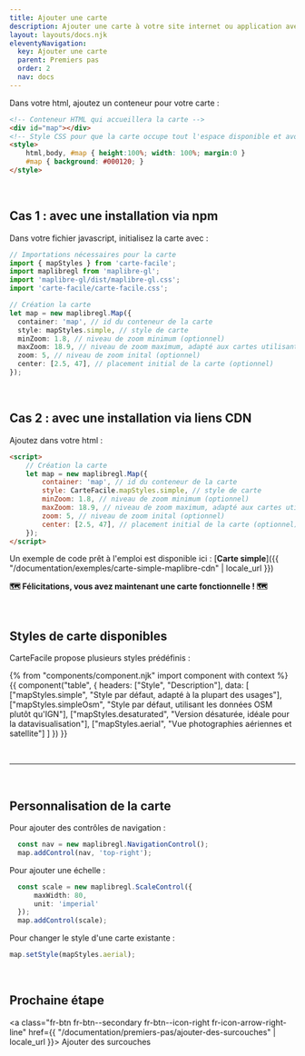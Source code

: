 ```yaml
---
title: Ajouter une carte
description: Ajouter une carte à votre site internet ou application avec Carte Facile.
layout: layouts/docs.njk
eleventyNavigation:
  key: Ajouter une carte
  parent: Premiers pas
  order: 2
  nav: docs 
---
```


Dans votre html, ajoutez un conteneur pour votre carte :

```html
<!-- Conteneur HTML qui accueillera la carte -->
<div id="map"></div>
<!-- Style CSS pour que la carte occupe tout l'espace disponible et avoir une couleur de fond. -->
<style>
    html,body, #map { height:100%; width: 100%; margin:0 }
    #map { background: #000120; }
</style>
```

<br>

## Cas 1 : avec une installation via npm

Dans votre fichier javascript, initialisez la carte avec :

```typescript
// Importations nécessaires pour la carte
import { mapStyles } from 'carte-facile';
import maplibregl from 'maplibre-gl';
import 'maplibre-gl/dist/maplibre-gl.css';
import 'carte-facile/carte-facile.css';

// Création la carte
let map = new maplibregl.Map({
  container: 'map', // id du conteneur de la carte
  style: mapStyles.simple, // style de carte
  minZoom: 1.8, // niveau de zoom minimum (optionnel)
  maxZoom: 18.9, // niveau de zoom maximum, adapté aux cartes utilisant les données IGN
  zoom: 5, // niveau de zoom inital (optionnel)
  center: [2.5, 47], // placement initial de la carte (optionnel)
});
```

<br>

## Cas 2 : avec une installation via liens CDN

Ajoutez dans votre html :

```html
<script>
    // Création la carte
    let map = new maplibregl.Map({
        container: 'map', // id du conteneur de la carte
        style: CarteFacile.mapStyles.simple, // style de carte
        minZoom: 1.8, // niveau de zoom minimum (optionnel)
        maxZoom: 18.9, // niveau de zoom maximum, adapté aux cartes utilisant les données IGN
        zoom: 5, // niveau de zoom inital (optionnel)
        center: [2.5, 47], // placement initial de la carte (optionnel)
    });
</script>
```

Un exemple de code prêt à l'emploi est disponible ici : [**Carte simple**]({{ "/documentation/exemples/carte-simple-maplibre-cdn" | locale_url }})

**🗺️ Félicitations, vous avez maintenant une carte fonctionnelle ! 🗺️**

<br>

## Styles de carte disponibles

CarteFacile propose plusieurs styles prédéfinis :

{% from "components/component.njk" import component with context %}
{{ component("table", {
    headers: ["Style", "Description"],
    data: [
        ["mapStyles.simple", "Style par défaut, adapté à la plupart des usages"],
        ["mapStyles.simpleOsm", "Style par défaut, utilisant les données OSM plutôt qu'IGN"],
        ["mapStyles.desaturated", "Version désaturée, idéale pour la datavisualisation"],
        ["mapStyles.aerial", "Vue photographies aériennes et satellite"]
    ]
}) }}

<br>

---

<br>

## Personnalisation de la carte 

Pour ajouter des contrôles de navigation :

```typescript
  const nav = new maplibregl.NavigationControl();
  map.addControl(nav, 'top-right');
```

Pour ajouter une échelle :

```typescript
  const scale = new maplibregl.ScaleControl({
      maxWidth: 80,
      unit: 'imperial'
  });
  map.addControl(scale);
```

Pour changer le style d'une carte existante :

```typescript
map.setStyle(mapStyles.aerial);
```

<br>

## Prochaine étape

<a class="fr-btn fr-btn--secondary fr-btn--icon-right fr-icon-arrow-right-line"
  href={{ "/documentation/premiers-pas/ajouter-des-surcouches" | locale_url }}>
  Ajouter des surcouches
</a>